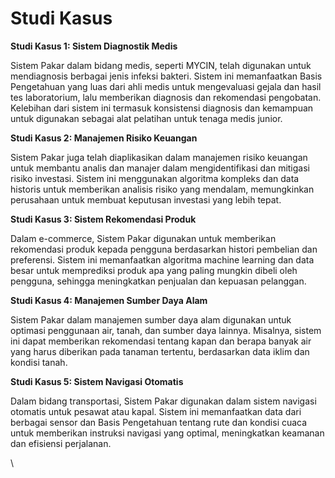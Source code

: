 # Studi Kasus

**Studi Kasus 1: Sistem Diagnostik Medis**

Sistem Pakar dalam bidang medis, seperti MYCIN, telah digunakan untuk mendiagnosis berbagai jenis infeksi bakteri. Sistem ini memanfaatkan Basis Pengetahuan yang luas dari ahli medis untuk mengevaluasi gejala dan hasil tes laboratorium, lalu memberikan diagnosis dan rekomendasi pengobatan. Kelebihan dari sistem ini termasuk konsistensi diagnosis dan kemampuan untuk digunakan sebagai alat pelatihan untuk tenaga medis junior.

**Studi Kasus 2: Manajemen Risiko Keuangan**

Sistem Pakar juga telah diaplikasikan dalam manajemen risiko keuangan untuk membantu analis dan manajer dalam mengidentifikasi dan mitigasi risiko investasi. Sistem ini menggunakan algoritma kompleks dan data historis untuk memberikan analisis risiko yang mendalam, memungkinkan perusahaan untuk membuat keputusan investasi yang lebih tepat.

**Studi Kasus 3: Sistem Rekomendasi Produk**

Dalam e-commerce, Sistem Pakar digunakan untuk memberikan rekomendasi produk kepada pengguna berdasarkan histori pembelian dan preferensi. Sistem ini memanfaatkan algoritma machine learning dan data besar untuk memprediksi produk apa yang paling mungkin dibeli oleh pengguna, sehingga meningkatkan penjualan dan kepuasan pelanggan.

**Studi Kasus 4: Manajemen Sumber Daya Alam**

Sistem Pakar dalam manajemen sumber daya alam digunakan untuk optimasi penggunaan air, tanah, dan sumber daya lainnya. Misalnya, sistem ini dapat memberikan rekomendasi tentang kapan dan berapa banyak air yang harus diberikan pada tanaman tertentu, berdasarkan data iklim dan kondisi tanah.

**Studi Kasus 5: Sistem Navigasi Otomatis**

Dalam bidang transportasi, Sistem Pakar digunakan dalam sistem navigasi otomatis untuk pesawat atau kapal. Sistem ini memanfaatkan data dari berbagai sensor dan Basis Pengetahuan tentang rute dan kondisi cuaca untuk memberikan instruksi navigasi yang optimal, meningkatkan keamanan dan efisiensi perjalanan.

\
